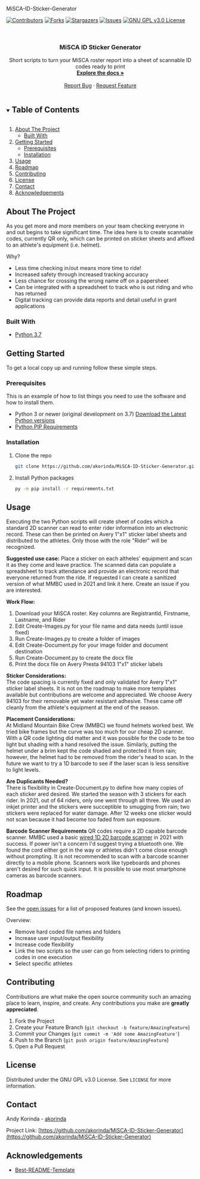 MiSCA-ID-Sticker-Generator

<!--
*** Template source: https://github.com/othneildrew/Best-README-Template
***
***
***
*** To avoid retyping too much info. Do a search and replace for the following:
*** github_username, repo_name, twitter_handle, email, project_title, project_description
-->



<!-- PROJECT SHIELDS -->
<!--
*** Using markdown "reference style" links for readability.
*** Reference links are enclosed in brackets [ ] instead of parentheses ( ).
*** See the bottom of this document for the declaration of the reference variables
*** for contributors-url, forks-url, etc. This is an optional, concise syntax you may use.
*** https://www.markdownguide.org/basic-syntax/#reference-style-links
-->
[![Contributors][contributors-shield]][contributors-url]
[![Forks][forks-shield]][forks-url]
[![Stargazers][stars-shield]][stars-url]
[![Issues][issues-shield]][issues-url]
[![GNU GPL v3.0 License][license-shield]][license-url]
<!--
[![LinkedIn][linkedin-shield]][linkedin-url]
-->



<!-- PROJECT LOGO -->
<br />
<p align="center">
  <!--
  <a href="https://github.com/github_username/repo_name">
    <img src="images/logo.png" alt="Logo" width="80" height="80">
  </a>
  -->

  <h3 align="center">MiSCA ID Sticker Generator</h3>

  <p align="center">
    Short scripts to turn your MiSCA roster report into a sheet of scannable ID codes ready to print
    <br />
    <a href="https://github.com/akorinda/MiSCA-ID-Sticker-Generator"><strong>Explore the docs »</strong></a>
    <br />
    <br />
    <!-- <a href="https://github.com/akorinda/MiSCA-ID-Sticker-Generator">View Demo</a>
    · -->
    <a href="https://github.com/akorinda/MiSCA-ID-Sticker-Generator/issues">Report Bug</a>
    ·
    <a href="https://github.com/akorinda/MiSCA-ID-Sticker-Generator/issues">Request Feature</a>
  </p>
</p>



<!-- TABLE OF CONTENTS -->
<details open="open">
  <summary><h2 style="display: inline-block">Table of Contents</h2></summary>
  <ol>
    <li>
      <a href="#about-the-project">About The Project</a>
      <ul>
        <li><a href="#built-with">Built With</a></li>
      </ul>
    </li>
    <li>
      <a href="#getting-started">Getting Started</a>
      <ul>
        <li><a href="#prerequisites">Prerequisites</a></li>
        <li><a href="#installation">Installation</a></li>
      </ul>
    </li>
    <li><a href="#usage">Usage</a></li>
    <li><a href="#roadmap">Roadmap</a></li>
    <li><a href="#contributing">Contributing</a></li>
    <li><a href="#license">License</a></li>
    <li><a href="#contact">Contact</a></li>
    <li><a href="#acknowledgements">Acknowledgements</a></li>
  </ol>
</details>



<!-- ABOUT THE PROJECT -->
## About The Project

As you get more and more members on your team checking everyone in and out begins to take significant time. The idea here is to create scannable codes, currently QR only, which can be printed on sticker sheets and affixed to an athlete's equipment (i.e. helmet). 

Why?
* Less time checking in/out means more time to ride!
* Increased safety through increased tracking accuracy
* Less chance for crossing the wrong name off on a papersheet
* Can be integrated with a spreadsheet to track who is out riding and who has returned
* Digital tracking can provide data reports and detail useful in grant applications 



### Built With

* [Python 3.7](https://www.python.org/)



<!-- GETTING STARTED -->
## Getting Started

To get a local copy up and running follow these simple steps.

### Prerequisites

This is an example of how to list things you need to use the software and how to install them.
* Python 3 or newer (original development on 3.7)  [Download the Latest Python versions](https://www.python.org/downloads/)
* [Python PIP Requirements](https://github.com/akorinda/MiSCA-ID-Sticker-Generator/blob/master/requirements.txt)
  

### Installation

1. Clone the repo
   ```sh
   git clone https://github.com/akorinda/MiSCA-ID-Sticker-Generator.git
   ```
2. Install Python packages
   ```sh
   py -m pip install -r requirements.txt
   ```



<!-- USAGE EXAMPLES -->
## Usage

Executing the two Python scripts will create sheet of codes which a standard 2D scanner can read to enter rider information into an electronic record. These can then be printed on Avery 1"x1" sticker label sheets and distributed to the athletes. Only those with the role "Rider" will be recognized.

__Suggested use case:__ Place a sticker on each altheles' equipment and scan it as they come and leave practice. The scanned data can populate a spreadsheet to track attendance and provide an electronic record that everyone returned from the ride. If requested I can create a sanitized version of what MMBC used in 2021 and link it here. Create an issue if you are interested.


__Work Flow:__
1. Download your MiSCA roster. Key columns are RegistrantId, Firstname, Lastname, and Rider
2. Edit Create-Images.py for your file name and data needs (until issue fixed)
3. Run Create-Images.py to create a folder of images
4. Edit Create-Document.py for your image folder and document destination
5. Run Create-Document.py to create the docx file
6. Print the docx file on Avery Presta 94103 1"x1" sticker labels


__Sticker Considerations:__<br>
The code spacing is currently fixed and only validated for Avery 1"x1" sticker label sheets. It is not on the roadmap to make more templates available but contributions are welcome and appreciated. We choose Avery 94103 for their removable yet water resistant adhesive. These came off cleanly from the athlete's equipment at the end of the season.


__Placement Considerations:__<br>
At Midland Mountain Bike Crew (MMBC) we found helmets worked best. We tried bike frames but the curve was too much for our cheap 2D scanner. With a QR code lighting did matter and it was possible for the code to be too light but shading with a hand resolved the issue. Similarly, putting the helmet under a brim kept the code shaded and protected it from rain; however, the helmet had to be removed from the rider's head to scan. In the future we want to try a 1D barcode to see if the laser scan is less sensitive to light levels.


__Are Duplicants Needed?__<br>
There is flexibility in Create-Document.py to define how many copies of each sticker ared desired. We started the season with 3 stickers for each rider. In 2021, out of 64 riders, only one went through all three. We used an inkjet printer and the stickers were succeptible to smugging from rain; two stickers were replaced for water damage. After 12 weeks one sticker would not scan because it had become too faded from sun exposure.


__Barcode Scanner Requirements__
QR codes require a 2D capable barcode scanner. MMBC used a basic [wired 1D 2D barcode scanner](https://www.amazon.com/Evnvn-Scanning-Auto-Sensing-Warehouse-Bookstore/dp/B08D98XQV4/ref=asc_df_B08D98XQV4/?tag=hyprod-20&linkCode=df0&hvadid=475716043645&hvpos=&hvnetw=g&hvrand=562984632817239689&hvpone=&hvptwo=&hvqmt=&hvdev=c&hvdvcmdl=&hvlocint=&hvlocphy=9017117&hvtargid=pla-939626915235&psc=1) in 2021 with success. If power isn't a concern I'd suggest trying a bluetooth one. We found the cord either got in the way or athletes didn't come close enough without prompting. It is not recommended to scan with a barcode scanner directly to a mobile phone. Scanners work like typeboards and phones aren't desired for such quick input. It is possible to use most smartphone cameras as barcode scanners.



<!-- ROADMAP -->
## Roadmap

See the [open issues](https://github.com/akorinda/MiSCA-ID-Sticker-Generator/issues) for a list of proposed features (and known issues).

Overview:
* Remove hard coded file names and folders
* Increase user input/output flexibility
* Increase code flexibility
* Link the two scripts so the user can go from selecting riders to printing codes in one execution
* Select specific athletes



<!-- CONTRIBUTING -->
## Contributing

Contributions are what make the open source community such an amazing place to learn, inspire, and create. Any contributions you make are **greatly appreciated**.

1. Fork the Project
2. Create your Feature Branch (`git checkout -b feature/AmazingFeature`)
3. Commit your Changes (`git commit -m 'Add some AmazingFeature'`)
4. Push to the Branch (`git push origin feature/AmazingFeature`)
5. Open a Pull Request



<!-- LICENSE -->
## License

Distributed under the GNU GPL v3.0 License. See `LICENSE` for more information.



<!-- CONTACT -->
## Contact

Andy Korinda - [akorinda](https://github.com/akorinda)

Project Link: [https://github.com/akorinda/MiSCA-ID-Sticker-Generator](https://github.com/akorinda/MiSCA-ID-Sticker-Generator)



<!-- ACKNOWLEDGEMENTS -->
## Acknowledgements

* [Best-README-Template](https://github.com/othneildrew/Best-README-Template)




<!-- MARKDOWN LINKS & IMAGES -->
<!-- https://www.markdownguide.org/basic-syntax/#reference-style-links -->
[contributors-shield]: https://img.shields.io/github/contributors/akorinda/MiSCA-ID-Sticker-Generator.svg?style=for-the-badge
[contributors-url]: https://github.com/akorinda/MiSCA-ID-Sticker-Generator/graphs/contributors
[forks-shield]: https://img.shields.io/github/forks/akorinda/MiSCA-ID-Sticker-Generator.svg?style=for-the-badge
[forks-url]: https://github.com/akorinda/MiSCA-ID-Sticker-Generator/network/members
[stars-shield]: https://img.shields.io/github/stars/akorinda/MiSCA-ID-Sticker-Generator.svg?style=for-the-badge
[stars-url]: https://github.com/akorinda/MiSCA-ID-Sticker-Generator/stargazers
[issues-shield]: https://img.shields.io/github/issues/akorinda/MiSCA-ID-Sticker-Generator.svg?style=for-the-badge
[issues-url]: https://github.com/akorinda/MiSCA-ID-Sticker-Generator/issues
[license-shield]: https://img.shields.io/github/license/akorinda/MiSCA-ID-Sticker-Generator.svg?style=for-the-badge
[license-url]: https://github.com/akorinda/MiSCA-ID-Sticker-Generator/blob/master/LICENSE.txt
[linkedin-shield]: https://img.shields.io/badge/-LinkedIn-black.svg?style=for-the-badge&logo=linkedin&colorB=555
[linkedin-url]: https://linkedin.com/in/github_username
